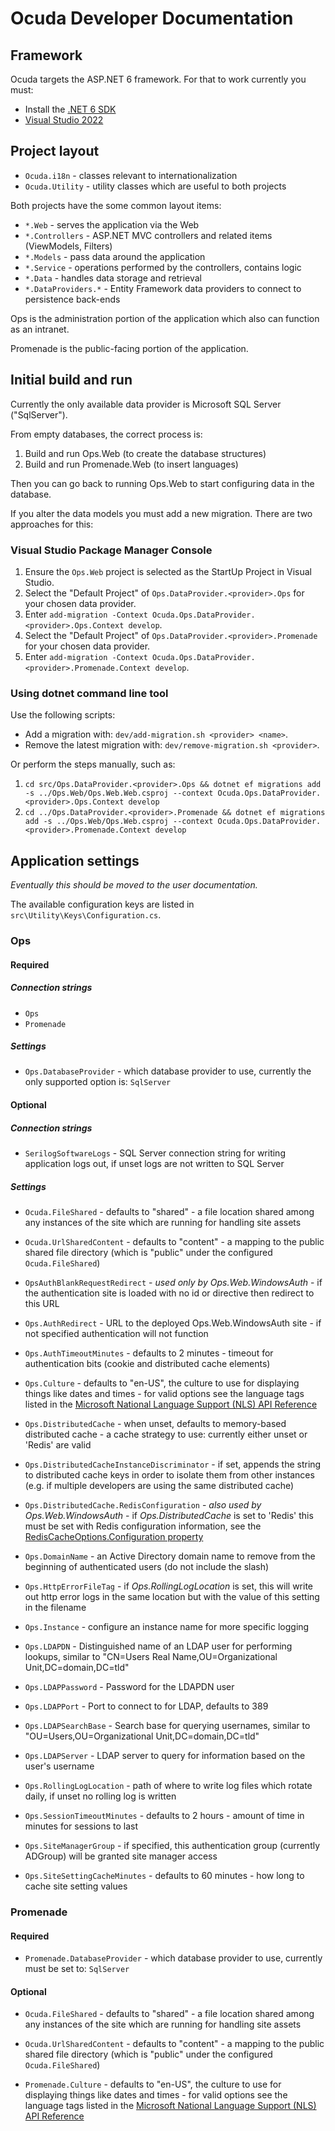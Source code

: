 # Ocuda Developer Documentation

## Framework

Ocuda targets the ASP.NET 6 framework. For that to work currently
you must:

- Install the [.NET 6
SDK](https://dotnet.microsoft.com/download/dotnet/6.0)
- [Visual Studio 2022](https://visualstudio.microsoft.com/vs/)

## Project layout

- `Ocuda.i18n` - classes relevant to internationalization
- `Ocuda.Utility` - utility classes which are useful to both projects

Both projects have the some common layout items:

- `*.Web` - serves the application via the Web
- `*.Controllers` - ASP.NET MVC controllers and related items
(ViewModels, Filters)
- `*.Models` - pass data around the application
- `*.Service` - operations performed by the controllers, contains logic
- `*.Data` - handles data storage and retrieval
- `*.DataProviders.*` - Entity Framework data providers to connect to
persistence back-ends

Ops is the administration portion of the application which also can
function as an intranet.

Promenade is the public-facing portion of the application.

## Initial build and run

Currently the only available data provider is Microsoft SQL Server
("SqlServer").

From empty databases, the correct process is:

1. Build and run Ops.Web (to create the database structures)
2. Build and run Promenade.Web (to insert languages)

Then you can go back to running Ops.Web to start configuring data in the
database.

If you alter the data models you must add a new migration. There are two
approaches for this:

### Visual Studio Package Manager Console

1. Ensure the `Ops.Web` project is selected as the StartUp Project in
Visual Studio.
2. Select the "Default Project" of `Ops.DataProvider.<provider>.Ops` for
your chosen data provider.
3. Enter `add-migration -Context
Ocuda.Ops.DataProvider.<provider>.Ops.Context develop`.
4. Select the "Default Project" of
`Ops.DataProvider.<provider>.Promenade` for your chosen data provider.
5. Enter `add-migration -Context
Ocuda.Ops.DataProvider.<provider>.Promenade.Context develop`.

### Using dotnet command line tool

Use the following scripts:

- Add a migration with: `dev/add-migration.sh <provider> <name>`.
- Remove the latest migration with: `dev/remove-migration.sh
<provider>`.

Or perform the steps manually, such as:

1. `cd src/Ops.DataProvider.<provider>.Ops && dotnet ef migrations add
-s ../Ops.Web/Ops.Web.Web.csproj --context
Ocuda.Ops.DataProvider.<provider>.Ops.Context develop`
2. `cd ../Ops.DataProvider.<provider>.Promenade && dotnet ef migrations
add -s ../Ops.Web/Ops.Web.csproj --context
Ocuda.Ops.DataProvider.<provider>.Promenade.Context develop`

## Application settings
_Eventually this should be moved to the user documentation._

The available configuration keys are listed in
`src\Utility\Keys\Configuration.cs`.

### Ops

#### Required
##### Connection strings
- `Ops`
- `Promenade`

##### Settings
- `Ops.DatabaseProvider` - which database provider to use, currently the
only supported option is: `SqlServer`

#### Optional
##### Connection strings
- `SerilogSoftwareLogs` - SQL Server connection string for writing
application logs out, if unset logs are not written to SQL Server

##### Settings
- `Ocuda.FileShared` - defaults to "shared" - a file location shared
among any instances of the site which are running for handling site
assets
- `Ocuda.UrlSharedContent` - defaults to "content" - a mapping to the
public shared file directory (which is "public" under the configured
`Ocuda.FileShared`)

- `OpsAuthBlankRequestRedirect` - _used only by Ops.Web.WindowsAuth_ -
if the authentication site is loaded with no id or directive then
redirect to this URL
- `Ops.AuthRedirect` - URL to the deployed Ops.Web.WindowsAuth site - if
not specified authentication will not function
- `Ops.AuthTimeoutMinutes` - defaults to 2 minutes - timeout for
authentication bits (cookie and distributed cache elements)
- `Ops.Culture` - defaults to "en-US", the culture to use for displaying
things like dates and times - for valid options see the language tags
listed in the [Microsoft National Language Support (NLS) API
Reference](http://go.microsoft.com/fwlink/?LinkId=200048)
- `Ops.DistributedCache` - when unset, defaults to memory-based
distributed cache - a cache strategy to use: currently either unset or
'Redis' are valid
- `Ops.DistributedCacheInstanceDiscriminator` - if set, appends the
string to distributed cache keys in order to isolate them from other
instances (e.g. if multiple developers are using the same distributed
cache)
- `Ops.DistributedCache.RedisConfiguration` - _also used by
Ops.Web.WindowsAuth_ - if _Ops.DistributedCache_ is set to 'Redis' this
must be set with Redis configuration information, see the
[RedisCacheOptions.Configuration
property](https://docs.microsoft.com/en-us/dotnet/api/microsoft.extensions.caching.redis.rediscacheoptions.configuration)
- `Ops.DomainName` - an Active Directory domain name to remove from the
beginning of authenticated users (do not include the slash)
- `Ops.HttpErrorFileTag` - if _Ops.RollingLogLocation_ is set, this will
write out http error logs in the same location but with the value of
this setting in the filename
- `Ops.Instance` - configure an instance name for more specific logging
- `Ops.LDAPDN` - Distinguished name of an LDAP user for performing
lookups, similar to "CN=Users Real Name,OU=Organizational
Unit,DC=domain,DC=tld"
- `Ops.LDAPPassword` - Password for the LDAPDN user
- `Ops.LDAPPort` - Port to connect to for LDAP, defaults to 389
- `Ops.LDAPSearchBase` - Search base for querying usernames, similar to
"OU=Users,OU=Organizational Unit,DC=domain,DC=tld"
- `Ops.LDAPServer` - LDAP server to query for information based on the
user's username
- `Ops.RollingLogLocation` - path of where to write log files which
rotate daily, if unset no rolling log is written
- `Ops.SessionTimeoutMinutes` - defaults to 2 hours - amount of time in
minutes for sessions to last
- `Ops.SiteManagerGroup` - if specified, this authentication group
(currently ADGroup) will be granted site manager access
- `Ops.SiteSettingCacheMinutes` - defaults to 60 minutes - how long to
cache site setting values

### Promenade

#### Required
- `Promenade.DatabaseProvider` - which database provider to use,
currently must be set to: `SqlServer`

#### Optional
- `Ocuda.FileShared` - defaults to "shared" - a file location shared
among any instances of the site which are running for handling site
assets
- `Ocuda.UrlSharedContent` - defaults to "content" - a mapping to the
public shared file directory (which is "public" under the configured
`Ocuda.FileShared`)

- `Promenade.Culture` - defaults to "en-US", the culture to use for
displaying things like dates and times - for valid options see the
language tags listed in the [Microsoft National Language Support (NLS)
API Reference](http://go.microsoft.com/fwlink/?LinkId=200048)

